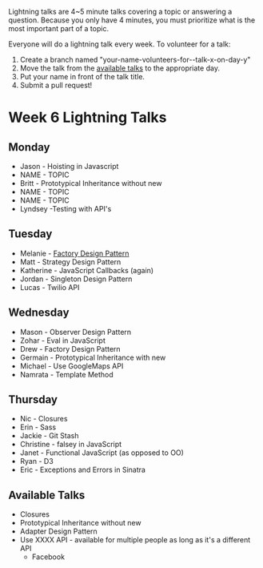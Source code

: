 Lightning talks are 4~5 minute talks covering a topic or answering a question.
Because you only have 4 minutes, you must prioritize what is the most important
part of a topic.

Everyone will do a lightning talk every week. To volunteer for a talk:

1. Create a branch named "your-name-volunteers-for--talk-x-on-day-y"
2. Move the talk from the [available talks](#availabl-talks) to the appropriate
   day.
3. Put your name in front of the talk title.
4. Submit a pull request!

# Week 6 Lightning Talks

## Monday

* Jason - Hoisting in Javascript
* NAME - TOPIC
* Britt - Prototypical Inheritance without new
* NAME - TOPIC
* NAME - TOPIC
* Lyndsey -Testing with API's


## Tuesday

* Melanie - [Factory Design Pattern](./student_files/factory_design_pattern.md)
* Matt - Strategy Design Pattern
* Katherine - JavaScript Callbacks (again)
* Jordan - Singleton Design Pattern
* Lucas - Twilio API


## Wednesday

* Mason - Observer Design Pattern
* Zohar - Eval in JavaScript
* Drew - Factory Design Pattern
* Germain - Prototypical Inheritance with new
* Michael - Use GoogleMaps API
* Namrata - Template Method
## Thursday

* Nic -  Closures
* Erin - Sass
* Jackie - Git Stash
* Christine - falsey in JavaScript
* Janet - Functional JavaScript (as opposed to OO)
* Ryan - D3
* Eric - Exceptions and Errors in Sinatra



## Available Talks
  * Closures
  * Prototypical Inheritance without new
  * Adapter Design Pattern
  * Use XXXX API - available for multiple people as long as it's a different API
    * Facebook


